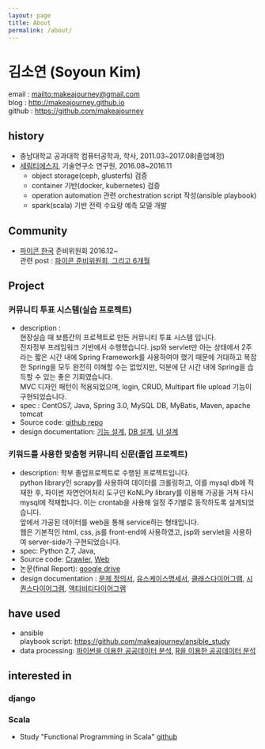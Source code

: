 ```yaml
---
layout: page
title: About
permalink: /about/
---
```


# 김소연 (Soyoun Kim)  
email : <mailto:makeajourney@gmail.com>  
blog : <http://makeajourney.github.io>  
github : <https://github.com/makeajourney>  

## history  
- 충남대학교 공과대학 컴퓨터공학과, 학사, 2011.03~2017.08(졸업예정)  
- [세림티에스지](www.selim.co.kr), 기술연구소 연구원, 2016.08~2016.11  
    * object storage(ceph, glusterfs) 검증  
    * container 기반(docker, kubernetes) 검증  
    * operation automation 관련 orchestration script 작성(ansible playbook)  
    * spark(scala) 기반 전력 수요량 예측 모델 개발  


## Community  
- [파이콘 한국](https://www.pycon.kr) 준비위원회 2016.12~  
  관련 post : [파이콘 준비위원회, 그리고 6개월](http://blog.pycon.kr/2017/06/18/pycon-staff-retrospection)  


## Project  

### 커뮤니티 투표 시스템(실습 프로젝트)  
- description :  
    현장실습 때 보름간의 프로젝트로 만든 커뮤니티 투표 시스템 입니다.  
    전자정부 프레임워크 기반에서 수행했습니다. jsp와 servlet만 아는 상태에서 2주라는 짧은 시간 내에 Spring Framework를 사용하여야 했기 때문에 거대하고 복잡한 Spring을 모두 완전히 이해할 수는 없었지만, 덕분에 단 시간 내에 Spring을 습득할 수 있는 좋은 기회였습니다.  
    MVC 디자인 패턴이 적용되었으며, login, CRUD, Multipart file upload 기능이 구현되었습니다.  
- spec : CentOS7, Java, Spring 3.0, MySQL DB, MyBatis, Maven, apache tomcat  
- Source code: [github repo](https://github.com/makeajourney/vote)  
- design documentation:
  [기능 설계](https://drive.google.com/file/d/0B2OC1aS74bTTV1YwTkd5WmNPY28),
  [DB 설계](https://drive.google.com/file/d/0B2OC1aS74bTTa3hOTkNJZ09vVFU),
  [UI 설계](https://drive.google.com/file/d/0B2OC1aS74bTTa3JubHJjMkVjN1U)  


### 키워드를 사용한 맞춤형 커뮤니티 신문(졸업 프로젝트)  
- description:
    학부 졸업프로젝트로 수행된 프로젝트입니다.  
    python library인 scrapy를 사용하여 데이터를 크롤링하고, 이를 mysql db에 적재한 후, 파이썬 자연언어처리 도구인 KoNLPy library를 이용해 가공을 거쳐 다시 mysql에 적재합니다. 이는 crontab을 사용해 일정 주기별로 동작하도록 설계되었습니다.  
    앞에서 가공된 데이터를 web을 통해 service하는 형태입니다.  
    웹은 기본적인 html, css, js를 front-end에 사용하였고, jsp와 servlet을 사용하여 server-side가 구현되었습니다.  
- spec: Python 2.7, Java,  
- Source code: [Crawler](https://github.com/MJ-Youn/crawler), [Web](https://github.com/makeajourney/hub)  
- 논문(final Report): [google drive](https://drive.google.com/file/d/0B2OC1aS74bTTaWhZWndRbHZQeWs/view?usp=sharing)    
- design documentation : 
[문제 정의서](https://drive.google.com/open?id=0B2OC1aS74bTTWlhZNXk0UHRBZGs),
[유스케이스명세서](https://drive.google.com/open?id=0B2OC1aS74bTTWUxSTWd2ZlhLaFk),
[클래스다이어그램](https://drive.google.com/open?id=0B2OC1aS74bTTd1hvOFVEOWdoV00),
[시퀀스다이어그램](https://drive.google.com/open?id=0B2OC1aS74bTTSUZjVG1Rb3lIc0U),
[액티비티다이어그램](https://drive.google.com/open?id=0B2OC1aS74bTTbElmeHpkaklsMGc)


## have used  
- ansible  
  playbook script: <https://github.com/makeajourney/ansible_study>  
- data processing: [파이썬을 이용한 공공데이터 분석](https://drive.google.com/open?id=0B2OC1aS74bTTbzJJYm00QjJ0RzQ),  [R을 이용한 공공데이터 분석](https://drive.google.com/open?id=0B2OC1aS74bTTdDliMnhNUm9kb1U)  


## interested in  

### django  

### Scala   
- Study "Functional Programming in Scala" [github](https://github.com/kpug/fpis)  
